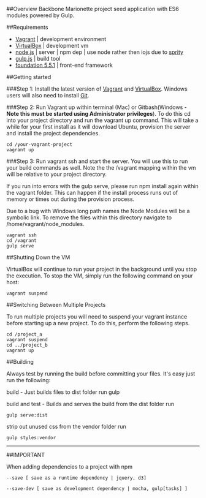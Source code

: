 ##Overview
Backbone Marionette project seed application with ES6 modules powered by Gulp.

##Requirements
* [Vagrant](https://www.vagrantup.com/) | development environment
* [VirtualBox](https://www.virtualbox.org/wiki/Downloads) | development vm
* [node.js](https://nodejs.org/) | server | npm dep | use node rather then iojs due to [sprity](https://www.npmjs.com/package/sprity)
* [gulp.js](http://gulpjs.com/) | build tool
* [foundation 5.5.1](http://foundation.zurb.com/) | front-end framework

##Getting started

###Step 1:
Install the latest version of [Vagrant](https://www.vagrantup.com/) and [VirtualBox](https://www.virtualbox.org/wiki/Downloads). Windows users will also need to install [Git](https://git-scm.com/download/win).

###Step 2:
Run Vagrant up within terminal (Mac) or Gitbash(Windows - **Note this must be started using Administrator privileges**). To do this cd into your project directory and run the vagrant up command. This will take a while for your first install as it will download Ubuntu, provision the server and install the project dependencies.

    cd /your-vagrant-project
    vagrant up

###Step 3:
Run vagrant ssh and start the server. You will use this to run your build commands as well. Note the the /vagrant mapping within the vm will be relative to your project directory.

If you run into errors with the gulp serve, please run npm install again within the vagrant folder. This can happen if the install process runs out of memory or times out during the provision process.

Due to a bug with Windows long path names the Node Modules will be a symbolic link. To remove the files within this directory navigate to /home/vagrant/node_modules.

    vagrant ssh
    cd /vagrant
    gulp serve

##Shutting Down the VM

VirtualBox will continue to run your project in the background until you stop the execution. To stop the VM, simply run the following command on your host:

    vagrant suspend

##Switching Between Multiple Projects

To run multiple projects you will need to suspend your vagrant instance before starting up a new project. To do this, perform the following steps.

    cd /project_a
    vagrant suspend
    cd ../project_b
    vagrant up

##Building

Always test by running the build before committing your files. It's easy just run the following:

build - Just builds files to dist folder
run
    gulp

build and test - Builds and serves the build from the dist folder
run

    gulp serve:dist

strip out unused css from the vendor folder
run

    gulp styles:vendor
-------------------------------
##IMPORTANT


When adding dependencies to a project with npm

    --save [ save as a runtime dependency | jquery, d3]

    --save-dev [ save as development dependency | mocha, gulp[tasks] ]